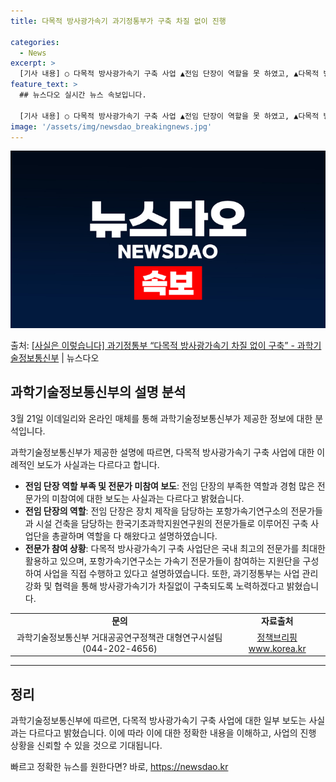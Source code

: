 ```yaml
---
title: 다목적 방사광가속기 과기정통부가 구축 차질 없이 진행

categories:
  - News
excerpt: >
  [기사 내용] ○ 다목적 방사광가속기 구축 사업 ▲전임 단장이 역할을 못 하였고, ▲다목적 방사광가속기 구축…
feature_text: >
  ## 뉴스다오 실시간 뉴스 속보입니다.

  [기사 내용] ○ 다목적 방사광가속기 구축 사업 ▲전임 단장이 역할을 못 하였고, ▲다목적 방사광가속기 구축…
image: '/assets/img/newsdao_breakingnews.jpg'
---
```


![뉴스다오 속보](/assets/img/newsdao_breakingnews.jpg)

<p>출처: <a href="https://newsdao.kr/3400" rel="dofollow">[사실은 이렇습니다] 과기정통부 “다목적 방사광가속기 차질 없이 구축” - 과학기술정보통신부</a> | 뉴스다오</p>

<h2 data-ke-size="size26">과학기술정보통신부의 설명 분석</h2>
<p data-ke-size="size16">3월 21일 이데일리와 온라인 매체를 통해 과학기술정보통신부가 제공한 정보에 대한 분석입니다.</p>

과학기술정보통신부가 제공한 설명에 따르면, 다목적 방사광가속기 구축 사업에 대한 이례적인 보도가 사실과는 다르다고 합니다.

<ul>
    <li><b>전임 단장 역할 부족 및 전문가 미참여 보도</b>: 전임 단장의 부족한 역할과 경험 많은 전문가의 미참여에 대한 보도는 사실과는 다르다고 밝혔습니다.</li>
    <li><b>전임 단장의 역할</b>: 전임 단장은 장치 제작을 담당하는 포항가속기연구소의 전문가들과 시설 건축을 담당하는 한국기초과학지원연구원의 전문가들로 이루어진 구축 사업단을 총괄하며 역할을 다 해왔다고 설명하였습니다.</li>
    <li><b>전문가 참여 상황</b>: 다목적 방사광가속기 구축 사업단은 국내 최고의 전문가를 최대한 활용하고 있으며, 포항가속기연구소는 가속기 전문가들이 참여하는 지원단을 구성하여 사업을 직접 수행하고 있다고 설명하였습니다. 또한, 과기정통부는 사업 관리 강화 및 협력을 통해 방사광가속기가 차질없이 구축되도록 노력하겠다고 밝혔습니다.</li>
</ul>

<table>
	<tbody>
		<tr>
			<td style="text-align: center; height: 17px;"><b>문의</b></td>
			<td style="text-align: center; height: 17px;"><b>자료출처</b></td>
		</tr>
		<tr>
			<td style="text-align: center; height: 17px;">과학기술정보통신부 거대공공연구정책관 대형연구시설팀 (044-202-4656)</td>
			<td style="text-align: center; height: 17px;"><a href="https://newsdao.kr/3400" target="_blank" rel="noopener">정책브리핑 www.korea.kr</a></td>
		</tr>
	</tbody>
</table>

<hr>

<p data-ke-size="size16"></p>

<h2 data-ke-size="size26">정리</h2>
<p data-ke-size="size16">과학기술정보통신부에 따르면, 다목적 방사광가속기 구축 사업에 대한 일부 보도는 사실과는 다르다고 밝혔습니다. 이에 따라 이에 대한 정확한 내용을 이해하고, 사업의 진행 상황을 신뢰할 수 있을 것으로 기대됩니다.</p> 

빠르고 정확한 뉴스를 원한다면? 바로, <a href="https://newsdao.kr" rel="dofollow">https://newsdao.kr</a>


